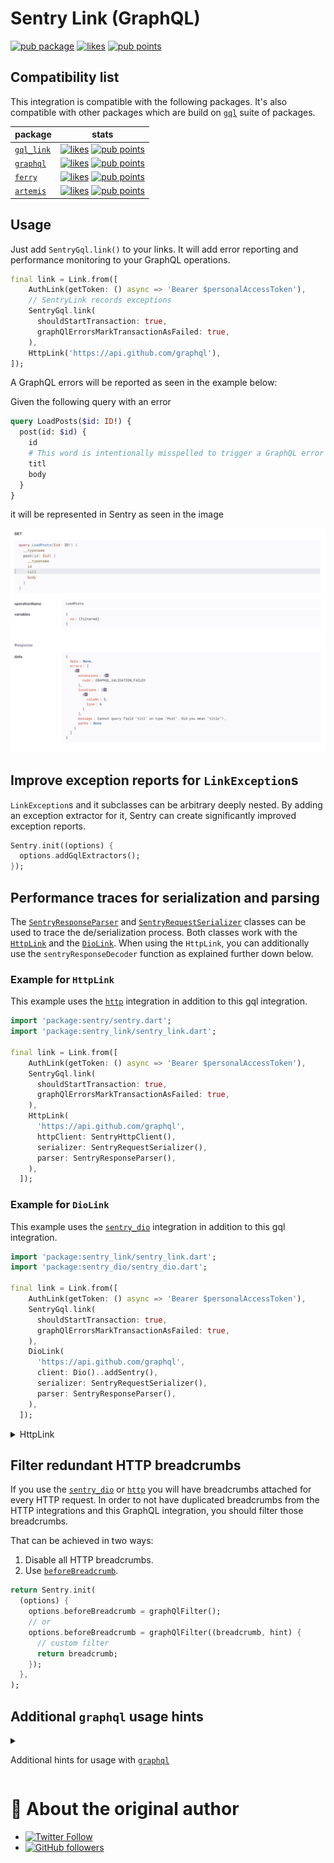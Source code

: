 # Sentry Link (GraphQL)

[![pub package](https://img.shields.io/pub/v/sentry_link.svg)](https://pub.dev/packages/sentry_link) [![likes](https://img.shields.io/pub/likes/sentry_link)](https://pub.dev/packages/sentry_link/score) [![pub points](https://img.shields.io/pub/points/sentry_link)](https://pub.dev/packages/sentry_link/score)

## Compatibility list

This integration is compatible with the following packages. It's also compatible with other packages which are build on [`gql`](https://pub.dev/publishers/gql-dart.dev/packages) suite of packages.

| package | stats |
|---------|-------|
| [`gql_link`](https://pub.dev/packages/gql_link) | <a href="https://pub.dev/packages/graphql/score"><img src="https://img.shields.io/pub/likes/gql_link" alt="likes"></a> <a href="https://pub.dev/packages/gql_link/score"><img src="https://img.shields.io/pub/points/gql_link" alt="pub points"></a> |
| [`graphql`](https://pub.dev/packages/graphql) | <a href="https://pub.dev/packages/graphql/score"><img src="https://img.shields.io/pub/likes/graphql" alt="likes"></a> <a href="https://pub.dev/packages/graphql/score"><img src="https://img.shields.io/pub/points/graphql" alt="pub points"></a> |
| [`ferry`](https://pub.dev/packages/ferry) | <a href="https://pub.dev/packages/ferry/score"><img src="https://img.shields.io/pub/likes/ferry" alt="likes"></a> <a href="https://pub.dev/packages/ferry/score"><img src="https://img.shields.io/pub/points/ferry" alt="pub points"></a> |
| [`artemis`](https://pub.dev/packages/artemis) | <a href="https://pub.dev/packages/artemis/score"><img src="https://img.shields.io/pub/likes/artemis" alt="likes"></a> <a href="https://pub.dev/packages/artemis/score"><img src="https://img.shields.io/pub/points/artemis" alt="pub points"></a> |

## Usage

Just add `SentryGql.link()` to your links.
It will add error reporting and performance monitoring to your GraphQL operations.

```dart
final link = Link.from([
    AuthLink(getToken: () async => 'Bearer $personalAccessToken'),
    // SentryLink records exceptions
    SentryGql.link(
      shouldStartTransaction: true,
      graphQlErrorsMarkTransactionAsFailed: true,
    ),
    HttpLink('https://api.github.com/graphql'),
]);
```

A GraphQL errors will be reported as seen in the example below: 

Given the following query with an error

```graphql
query LoadPosts($id: ID!) {
  post(id: $id) {
    id
    # This word is intentionally misspelled to trigger a GraphQL error
    titl
    body
  }
}
```

it will be represented in Sentry as seen in the image

<img src="https://raw.githubusercontent.com/getsentry/sentry-dart/a24a1dbf1d0fdb00416b46a20a819e04c48f52a4/link/screenshot.png" />

## Improve exception reports for `LinkException`s

`LinkException`s and it subclasses can be arbitrary deeply nested. By adding an exception extractor for it, Sentry can create significantly improved exception reports.

```dart
Sentry.init((options) {
  options.addGqlExtractors();
});
```

## Performance traces for serialization and parsing

The [`SentryResponseParser`](https://pub.dev/documentation/sentry_link/latest/sentry_link/SentryResponseParser-class.html) and [`SentryRequestSerializer`](https://pub.dev/documentation/sentry_link/latest/sentry_link/SentryRequestSerializer-class.html) classes can be used to trace the de/serialization process. 
Both classes work with the [`HttpLink`](https://pub.dev/packages/gql_http_link) and the [`DioLink`](https://pub.dev/packages/gql_dio_link). 
When using the `HttpLink`, you can additionally use the `sentryResponseDecoder` function as explained further down below.

### Example for `HttpLink`

This example uses the [`http`](https://docs.sentry.io/platforms/dart/configuration/integrations/http-integration/#performance-monitoring-for-http-requests) integration in addition to this gql integration.

```dart
import 'package:sentry/sentry.dart';
import 'package:sentry_link/sentry_link.dart';

final link = Link.from([
    AuthLink(getToken: () async => 'Bearer $personalAccessToken'),
    SentryGql.link(
      shouldStartTransaction: true,
      graphQlErrorsMarkTransactionAsFailed: true,
    ),
    HttpLink(
      'https://api.github.com/graphql',
      httpClient: SentryHttpClient(),
      serializer: SentryRequestSerializer(),
      parser: SentryResponseParser(),
    ),
  ]);
```

### Example for `DioLink`

This example uses the [`sentry_dio`](https://pub.dev/packages/sentry_dio) integration in addition  to this gql integration.

```dart
import 'package:sentry_link/sentry_link.dart';
import 'package:sentry_dio/sentry_dio.dart';

final link = Link.from([
    AuthLink(getToken: () async => 'Bearer $personalAccessToken'),
    SentryGql.link(
      shouldStartTransaction: true,
      graphQlErrorsMarkTransactionAsFailed: true,
    ),
    DioLink(
      'https://api.github.com/graphql',
      client: Dio()..addSentry(),
      serializer: SentryRequestSerializer(),
      parser: SentryResponseParser(),
    ),
  ]);
```

<details>
  <summary>HttpLink</summary>

## Bonus `HttpLink` tracing

```dart
import 'dart:async';
import 'dart:convert';

import 'package:sentry/sentry.dart';
import 'package:http/http.dart' as http;

import 'package:sentry_link/sentry_link.dart';

final link = Link.from([
  AuthLink(getToken: () async => 'Bearer $personalAccessToken'),
  SentryGql.link(
    shouldStartTransaction: true,
    graphQlErrorsMarkTransactionAsFailed: true,
  ),
  HttpLink(
    'https://api.github.com/graphql',
    httpClient: SentryHttpClient(networkTracing: true),
    serializer: SentryRequestSerializer(),
    parser: SentryResponseParser(),
    httpResponseDecoder: sentryResponseDecoder,
  ),
]);

Map<String, dynamic>? sentryResponseDecoder(
  http.Response response, {
  Hub? hub,
}) {
  final currentHub = hub ?? HubAdapter();
  final span = currentHub.getSpan()?.startChild(
        'serialize.http.client',
        description: 'http response deserialization',
      );
  Map<String, dynamic>? result;
  try {
    result = _defaultHttpResponseDecoder(response);
    span?.status = const SpanStatus.ok();
  } catch (e) {
    span?.status = const SpanStatus.unknownError();
    span?.throwable = e;
    rethrow;
  } finally {
    unawaited(span?.finish());
  }
  return result;
}

Map<String, dynamic>? _defaultHttpResponseDecoder(http.Response httpResponse) {
  return json.decode(utf8.decode(httpResponse.bodyBytes))
      as Map<String, dynamic>?;
}
```

</details>

## Filter redundant HTTP breadcrumbs

If you use the [`sentry_dio`](https://pub.dev/packages/sentry_dio) or [`http`](https://pub.dev/documentation/sentry/latest/sentry_io/SentryHttpClient-class.html) you will have breadcrumbs attached for every HTTP request. In order to not have duplicated breadcrumbs from the HTTP integrations and this GraphQL integration,
you should filter those breadcrumbs.

That can be achieved in two ways:

1. Disable all HTTP breadcrumbs.
2. Use [`beforeBreadcrumb`](https://pub.dev/documentation/sentry/latest/sentry_io/SentryOptions/beforeBreadcrumb.html).
  ```dart
  return Sentry.init(
    (options) {
      options.beforeBreadcrumb = graphQlFilter();
      // or 
      options.beforeBreadcrumb = graphQlFilter((breadcrumb, hint) {
        // custom filter
        return breadcrumb;
      });
    },
  );
  ```

## Additional `graphql` usage hints

<details>
  <summary>

Additional hints for usage with [`graphql`](https://pub.dev/packages/graphql)

  </summary>

```dart
import 'package:sentry/sentry.dart';
import 'package:sentry_link/sentry_link.dart';
import 'package:graphql/graphql.dart';

Sentry.init((options) {
  options.addExceptionCauseExtractor(UnknownExceptionExtractor());
  options.addExceptionCauseExtractor(NetworkExceptionExtractor());
  options.addExceptionCauseExtractor(CacheMissExceptionExtractor());
  options.addExceptionCauseExtractor(OperationExceptionExtractor());
  options.addExceptionCauseExtractor(CacheMisconfigurationExceptionExtractor());
  options.addExceptionCauseExtractor(MismatchedDataStructureExceptionExtractor());
  options.addExceptionCauseExtractor(UnexpectedResponseStructureExceptionExtractor());
});

class UnknownExceptionExtractor
    extends LinkExceptionExtractor<UnknownException> {}

class NetworkExceptionExtractor
    extends LinkExceptionExtractor<NetworkException> {}

class CacheMissExceptionExtractor
    extends LinkExceptionExtractor<CacheMissException> {}

class CacheMisconfigurationExceptionExtractor
    extends LinkExceptionExtractor<CacheMisconfigurationException> {}

class MismatchedDataStructureExceptionExtractor
    extends LinkExceptionExtractor<MismatchedDataStructureException> {}

class UnexpectedResponseStructureExceptionExtractor
    extends LinkExceptionExtractor<UnexpectedResponseStructureException> {}

class OperationExceptionExtractor extends ExceptionCauseExtractor<OperationException> {
  @override
  ExceptionCause? cause(OperationException error) {
    return ExceptionCause(error.linkException, error.originalStackTrace);
  }
}
```

</details>

# 📣 About the original author

- [![Twitter Follow](https://img.shields.io/twitter/follow/ue_man?style=social)](https://twitter.com/ue_man)
- [![GitHub followers](https://img.shields.io/github/followers/ueman?style=social)](https://github.com/ueman)
